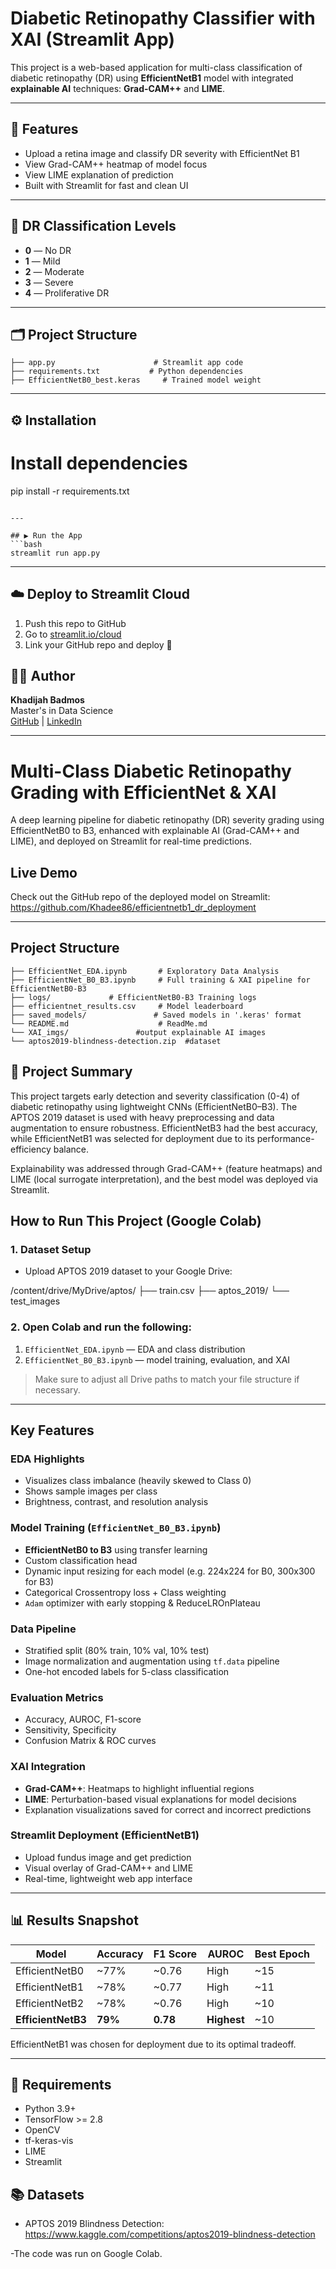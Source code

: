 # Diabetic Retinopathy Classifier with XAI (Streamlit App)

This project is a web-based application for multi-class classification of diabetic retinopathy (DR) using **EfficientNetB1** model with integrated **explainable AI** techniques: **Grad-CAM++** and **LIME**.

---

## 🚀 Features
- Upload a retina image and classify DR severity with EfficientNet B1
- View Grad-CAM++ heatmap of model focus
- View LIME explanation of prediction
- Built with Streamlit for fast and clean UI

---

## 🧠 DR Classification Levels
- **0** — No DR
- **1** — Mild
- **2** — Moderate
- **3** — Severe
- **4** — Proliferative DR

---

## 🗂️ Project Structure
```
├── app.py                      # Streamlit app code
├── requirements.txt           # Python dependencies
├── EfficientNetB0_best.keras     # Trained model weight
```

---

## ⚙️ Installation


# Install dependencies
pip install -r requirements.txt
```

---

## ▶️ Run the App
```bash
streamlit run app.py
```

---

## ☁️ Deploy to Streamlit Cloud
1. Push this repo to GitHub
2. Go to [streamlit.io/cloud](https://streamlit.io/cloud)
3. Link your GitHub repo and deploy 🎉


## 🧑‍💻 Author
**Khadijah Badmos**  
Master's in Data Science  
[GitHub](https://github.com/Khadee86) | [LinkedIn](www.linkedin.com/in/khadijah-badmos)

---

# Multi-Class Diabetic Retinopathy Grading with EfficientNet & XAI

A deep learning pipeline for diabetic retinopathy (DR) severity grading using EfficientNetB0 to B3, enhanced with explainable AI (Grad-CAM++ and LIME), and deployed on Streamlit for real-time predictions.



## Live Demo

Check out the GitHub repo of the deployed model on Streamlit:
https://github.com/Khadee86/efficientnetb1_dr_deployment

---

## Project Structure

```
├── EfficientNet_EDA.ipynb       # Exploratory Data Analysis
├── EfficientNet_B0_B3.ipynb     # Full training & XAI pipeline for EfficientNetB0-B3
├── logs/             # EfficientNetB0-B3 Training logs
├── efficientnet_results.csv     # Model leaderboard
├── saved_models/               # Saved models in '.keras' format
└── README.md                    # ReadMe.md
└── XAI_imgs/  				#output explainable AI images
└── aptos2019-blindness-detection.zip  #dataset
```
## 📄 Project Summary

This project targets early detection and severity classification (0-4) of diabetic retinopathy using lightweight CNNs (EfficientNetB0–B3). The APTOS 2019 dataset is used with heavy preprocessing and data augmentation to ensure robustness. EfficientNetB3 had the best accuracy, while EfficientNetB1 was selected for deployment due to its performance-efficiency balance.

Explainability was addressed through Grad-CAM++ (feature heatmaps) and LIME (local surrogate interpretation), and the best model was deployed via Streamlit.


## How to Run This Project (Google Colab)

### 1. Dataset Setup
- Upload APTOS 2019 dataset to your Google Drive:

/content/drive/MyDrive/aptos/
├── train.csv
├── aptos_2019/
└── test_images

### 2. Open Colab and run the following:
1. `EfficientNet_EDA.ipynb` — EDA and class distribution
2. `EfficientNet_B0_B3.ipynb` — model training, evaluation, and XAI

> Make sure to adjust all Drive paths to match your file structure if necessary.

---

##  Key Features

###  EDA Highlights
- Visualizes class imbalance (heavily skewed to Class 0)
- Shows sample images per class
- Brightness, contrast, and resolution analysis

###  Model Training (`EfficientNet_B0_B3.ipynb`)
- **EfficientNetB0 to B3** using transfer learning
- Custom classification head
- Dynamic input resizing for each model (e.g. 224x224 for B0, 300x300 for B3)
- Categorical Crossentropy loss + Class weighting
- `Adam` optimizer with early stopping & ReduceLROnPlateau

###  Data Pipeline
- Stratified split (80% train, 10% val, 10% test)
- Image normalization and augmentation using `tf.data` pipeline
- One-hot encoded labels for 5-class classification

###  Evaluation Metrics
- Accuracy, AUROC, F1-score
- Sensitivity, Specificity
- Confusion Matrix & ROC curves

###  XAI Integration
- **Grad-CAM++**: Heatmaps to highlight influential regions
- **LIME**: Perturbation-based visual explanations for model decisions
- Explanation visualizations saved for correct and incorrect predictions

###  Streamlit Deployment (EfficientNetB1)
- Upload fundus image and get prediction
- Visual overlay of Grad-CAM++ and LIME
- Real-time, lightweight web app interface

---

## 📊 Results Snapshot

| Model         | Accuracy | F1 Score | AUROC | Best Epoch |
|---------------|----------|----------|--------|-------------|
| EfficientNetB0| ~77%     | ~0.76    | High   | ~15         |
| EfficientNetB1| ~78%     | ~0.77    | High   | ~11         |
| EfficientNetB2| ~78%     | ~0.76    | High   | ~10         |
| **EfficientNetB3**| **79%** | **0.78** | **Highest** | ~10         |

EfficientNetB1 was chosen for deployment due to its optimal tradeoff.

---

## 📌 Requirements
- Python 3.9+
- TensorFlow >= 2.8
- OpenCV
- tf-keras-vis
- LIME
- Streamlit


## 📚 Datasets
- APTOS 2019 Blindness Detection: https://www.kaggle.com/competitions/aptos2019-blindness-detection


-The code was run on Google Colab.


